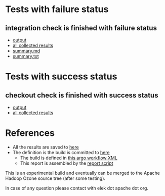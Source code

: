 # Tests with failure status

## integration check is finished with failure status

   * [output](https://raw.githubusercontent.com/elek/ozone-ci-03/master/pr/pr-hdds-2386-2ml9z/integration/output.log)
   * [all collected results](https://github.com/elek/ozone-ci-03/tree/master/pr/pr-hdds-2386-2ml9z/integration)
   * [summary.md](https://github.com/elek/ozone-ci-03/tree/master/pr/pr-hdds-2386-2ml9z/integration/summary.md)
   * [summary.txt](https://github.com/elek/ozone-ci-03/tree/master/pr/pr-hdds-2386-2ml9z/integration/summary.txt)



# Tests with success status

## checkout check is finished with success status

   * [output](https://raw.githubusercontent.com/elek/ozone-ci-03/master/pr/pr-hdds-2386-2ml9z/checkout/output.log)
   * [all collected results](https://github.com/elek/ozone-ci-03/tree/master/pr/pr-hdds-2386-2ml9z/checkout)




# References

 * All the results are saved to [here](https://github.com/elek/ozone-ci-03/tree/master/pr/pr-hdds-2386-2ml9z/)
 * The definition is the build is committed to [here](https://github.com/elek/argo-ozone)
    * The build is defined in [this argo workflow XML](https://github.com/elek/argo-ozone/blob/master/ozone-build.yaml)
    * This report is assembled by the [report script](https://github.com/elek/argo-ozone/blob/master/scripts/report.sh)

This is an experimental build and eventually can be merged to the Apache Hadoop Ozone source tree (after some testing).

In case of any question please contact with elek dot apache dot org.
